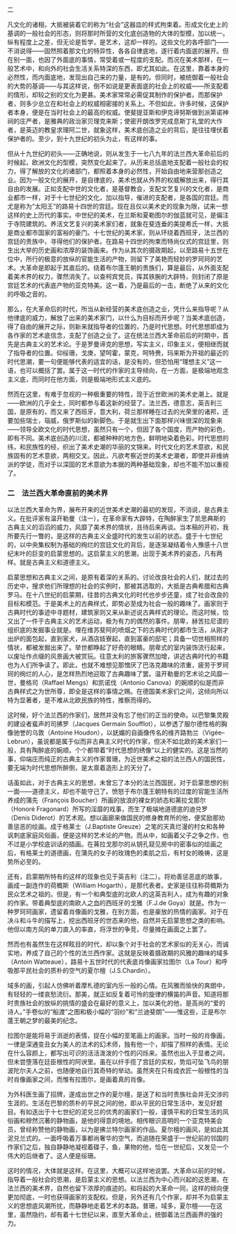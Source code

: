 二

  

凡文化的诸相，大抵被装着它的称为“社会”这器皿的样式拘束着。形成文化史上的基调的一般社会的形态，则将那时所营的文化底创造物的大体的型模，加以统一。纵有程度上之差，但无论是哲学，是艺术，这却一样的。这些文化的各呼部门——不消说得——固然照着那文化的特异性，各各自律底地，遂行着内面底的展开。但在别一面，也因了外面底的事情，常受着或一程度的支配。而况在美术那样，在一般艺术中，和向外的社会生活关系特深的东西，即尤其如此。在这里，靠着本身的必然性，而内面底地，发现出自己来的力量，是有的。但同时，被统御着一般社会的大势的基调——与其这样说，倒不如说是更表面底的社会上的权威——所支配着的情形，却较之别的文化为更甚。美术家常常必需促其制作的保护者。而那保护者，则多少总立在和社会上的权威相密接的关系上。不但如此，许多时候，这保护者本身，便是在当时社会上的最高的权威。使斐提亚斯和伊克谛努斯做到派第诺神祠的庄严者，是雅典的政治家贝理克来斯；使密开朗改罗完成息斯丁礼堂的大作者，是英迈的教皇求理阿二世，就象这样，美术底创造之业的背后，是往往埋伏着保护者的。至少，到十九世纪的初头为止，有这样的事。

但从十九世纪的初头——正确地说，则从发生于一七八九年的法兰西大革命前后的时候起，欧洲文化的型模，突然变化起来了。从历来总括底地支配着一般社会的权力，得了解放的文化的诸部门，都照着本身的必然性，开始自由地来营那创造之业。因为一般文化的展开，是自律底的，美术也就从外界的权威解放出来，得行其自由的发展。正如支配中世的文化者，是基督教会，支配文艺复兴的文化者，是商业都市一样，对于十七世纪的文化，加以指导，催进的支配者，是各国的宫廷。而尤是称为“太阳王”的路易十四世的宫廷。现在且仅以美术史的现象为限，试来一想这样的史上历代的事实。中世纪的美术，在兰斯和夏勒图尔的伽蓝就可见，是偏注于寺院建筑的。养活文艺复兴的美术家们者，就象在斐连垂的美提希氏一样，大抵是商业都市国家的富裕的豪门。十七世纪的美术家，则从环绕着西班牙，法兰西的宫廷的贵族中，寻得他们的保护者。在路易十四世的拘束而特尚仪式的宫廷里，则生出大举的历史画和浓厚的装饰画来。作为从其次的摄政期起，以至路易十五世在位中，所行的极意的放纵的官能生活的产物，则留下了美艳而轻妙的罗珂珂的艺术。大革命是即起于其直后的。绕着布尔蓬王朝的贵族们，算是最后，从外面支配着美术界的权力，骤然消失了。以查柯宾党员，挥其铁腕的大辟特，则封闭了原是宫廷艺术的代表底产物的亚克特美。这一着，乃是最后的一击，断绝了从来的文化的呼吸之音的。

那么，在大革命后的时代，所当从新经营的美术底创造之业，凭什么来指导呢？从他律底的威力，解放了出来的美术家门，以什么为目标而开步呢？当美术底创造，得了自由的展开之际，则新来就指导者的位置的，乃是时代思想。时代思想即成为各作家的艺术底信念，支配了创造之业了。这在统法兰西大革命前后的时期中，首先是古典主义的艺术论。于是罗曼谛克的思想，写实主义，印象主义，便相继而就了指导者的位置。仰绥珊，戈庚，望呵霍，蒙克，呵特赉，玛来斯为开祖的最近的时代思潮，要一句便能够代表的适宜的话，是没有的，但恐怕用“理想主义”这一语，也可以概括了罢。属于这一时代的作家的主导倾向，在一方面，是极端地观念主义底，而同时在他方面，则是极端地形式主义底的。

然而在这里，有难于忽视的一种极重要的特性，现于近世欧洲的美术史潮上。就是——欧洲的几乎全土，同时都参与着这新的经营了。法兰西，德意志，英吉利三国，是原有的，而又来了西班牙，意大利，荷兰那样睡在过去的光荣里的诸邦，还要加些瑞士，瑙威，俄罗斯似的新脚色。于是就生出下面那样兴味很深的现象来——领导全欧文化的时代思想，虽然只有一个，但因了各个国度，而产物的彩色，即有不同。美术底创造的川流，都被种种的地方色，鲜明地染着色彩。时代思想的纬，和民族性的经，织出了美术史潮的华丽的文锦来。时代文化的艺术意欲，和民族固有的艺术意欲，两相交叉。因此，凡欲考察近世的美术史潮者，即使并非维纳派的学徒，而对于以深固的艺术意欲为本据的两种基础现象，却也不能不加以重视了。

   

  
  

### 二　法兰西大革命直前的美术界

  

以法兰西大革命为界，展布开来的近世美术史潮的最初的发现，不消说，是古典主义。在批评家有温开勒曼（注一），在革命家有大辟特，在陶醉家生了凯思典斯的古典主义的滔滔的威力，风靡了美术界的情状，且待后来再谈。当本稿的开初，我所要先行一瞥的，是这样的古典主义全盛时代的发生以前的状态。盛于十七世纪的，以中央集权制为基础的绚烂的宫廷文化的背后，是逐渐凝结着令人豫感十八世纪末叶的巨变的启蒙思想的。这启蒙主义的思潮，出现于美术界的姿态，凡有两样。就是古典主义和道德主义。

启蒙思想和古典主义之间，是原有着深的关系的。讨论改良社会的人们，就过去的历史中，搜求他们所理想的社会的实例时，那被其选取的，大抵是古典希腊和古典罗马。在十八世纪的启蒙期，往昔的古典文化的时代也步步还童，成了社会改良的目标和模范。于是美术上的古典样式，即势必至成为社会一般的趣味了。画家则于古典时代的事迹中寻题材，建筑家则又来从新述说古典样式的理论。而这时候，恰又出了一件于古典主义的艺术运动，极为有力的偶然的事件。朋卑，赫苦拉尼谟的组织底的发掘事业就是。埋在维苏斐阿的喷烟之下的古典时代的都市生活，从刚才出炉的面包起，直到家犬，从酒店妓寮起，直到富豪的邸宅；具备一切世相照样的情状，都被发掘出来了。举世都睁起了好奇的眼睛。朋卑式的室内装饰流行起来，以废址作点缀的风景画大被赏玩。往意太利的旅客骤然加增，讲述古典时代的书籍也为人们所争读了。即此，也就不难想见那憎厌了巴洛克趣味的浓重，疲劳于罗珂珂的绚烂的人心，是怎样热烈地迎取了古典趣味了罢。温开勒曼的艺术论之风靡一世，曼格司（Raffael Mengs）和凯诺伐（Antonio Canova）的婉顺的似是而非古典样式之为世所尊，即全是这样的事情之赐。在德国美术家们之间，这倾向所以特为显著者，是不难从北欧民族的特性，推察而得的。

这时候，好个法兰西的作家们，居然并没有忘了他们的正当的使命。以巴黎集灵殿的建设者蜚声的司拂罗（Jacques Germain Soufflot），以参透了服尔德性格的胸像驰誉的乌敦（Antoine Houdon），以妩媚的自画像传名的维齐路勃兰（Vigée–Lebrun），虽说都是属于似而非古典主义时代的作家，但决不如北欧的美术家们一般，具有陶醉底的婉顺。个个都带着“时代思想的绣像”以上的健实的。这是当然的事，仰端庄而纯正的古典主义的作家普珊，为近世美术之祖的法兰西人的国民性，要无端为时代思想所醉倒，是太禀着造形上的天分了。

话虽如此，对于古典主义的思想，未曾忘了本分的法兰西国民，对于启蒙思想的别一面——道德主义，却也不能守己了。愤怒于布尔蓬王朝特有的过度的官能生活所养成的蒲先（François Boucher）所画的放浪的裸女的娇态和茀拉戈那尔（Honoré Fragonard）所写的淫靡的戏事，而生了极端地道德底的迪兑罗（Denis Diderot）的艺术观。想以画廊来做国民的修身教育所的他，便奖励那劝善惩恶的绘画。成于格莱士（J.Baptiste Greuze）之笔的天真烂漫的村女和各种讽刺底家庭风俗画，便是这样的艺术论的产物。而从中，如画着父子之争之作，也不过是小学校底训话的插画。在茀拉戈那尔的从钥孔窥见房中的密事似的绘画之后，有格莱士的道德画，在蒲先的女子的玫瑰色的柔肌之后，有村女的晚祷，这是势所必至的。

还有，启蒙期所特有的这样的现象也见于英吉利（注二）。将劝善惩恶底的故事，画成一副连作的荷概斯（William Hogarth），是那代表者。史家是往往称荷概斯为民众艺术之祖的。但是，有一个和典型底的北欧人的这英吉利人，成为有趣的对象的作家。带着典型底的南欧人之血的西班牙的戈雅（F.J.de Goya）就是。作为一种罗珂珂画家，遗留着肖像画的戈雅，在别方面，也是豪放的热情的画家。对于在决斗和斗牛的描写上，挖出西班牙的世态来的他，自然并无启蒙思想之类的影响。他但以南方风的单刀直入的率直，将浮世的争竞，尽量摊在画面之上罢了。

然而也有虽然生在这样眩目的时代，却以象个对于社会的艺术家似的无关心，而诚实地，养成了自己的个性的法兰西作家。这就是反映着摄政期的风雅的趣味的域多（Antoin Watteaue），路易十五世时代的代表底肖像画家拉图尔（La Tour）和呼吸那平民社会的质朴的空气的夏尔檀（J.S.Chardin）。

域多的画，引起人仿佛听着摩札德的室内乐一般的心情。在风雅而愉快的爽朗中，有轻轻的一缕哀愁流衍。那美，就正如反复着可怜的旋律的横笛的声音。知道将那时贵族社会的放纵的挑情的盛会在最好的意义上，加以美化的他，是高尚的“爱的诗人。”手卷似的“船渡”之图和极小幅的“羽纱”和“兰迪斐朗”——惟这些，正是布尔蓬王朝之梦的最美的纪念。

拉图尔是能将易于消逝的表情，捉在小幅的垩笔画上的画家。当时一般的肖像画，一律是深通变丑女为美人的法术的幻术师，独有他一个，却描了照样的表情。无论在什么容颜上，都写出可识的活活泼泼的个性的闪烁来。虽然也出入于显者之间，但未尝堕落在廷臣根性的阿谀里。虽在以纤手揽了宫廷的实权，势焰可坠飞鸟的朋波陀尔夫人之前，也随便地自行其奇特的举动。虽然夹在只有成衣匠一般根性的当时肖像画家之间，而惟有拉图尔，是画着真的肖像。

为外科医生画了招牌，遂成出世之作的夏尔檀，是送了和当时贵族社会并无交涉的生涯的。生活在巴黎的质朴的平民之间的他，即从平民的日常生活中，发见好题目。有如迭出于十七世纪的泥兑兰的优秀的画家们一般，谨慎平和的日常生活的风俗画和穆然沉著的静物画，是他的得意的境地。相传眼识高明的一个亚克特美会员，曾经称赞他的静物画，以为是拂兰特尔画家的作品。夏尔檀的画风，是如此其泥兑兰式的。一面呼吸着万事都尚奢华的空气，而追随在荣盛于一世纪前的邻国的作家们之后，独自静静地凝视着碟子，鱼，果物的他，恰在一世纪后，又发见一个伟大的后继者了。这人便是绥珊。

这时的情况，大体就是这样。在这里，大概可以这样地说罢。大革命以前的时候，指导着一般社会的思潮，是启蒙主义的思想。以法兰西为中心而兴起的这思潮，在法兰西的美术界，自然也留下浓厚的痕迹的。和将起的大革命一同，这样的倾向便更加彻底，一时也获得画家的支配权。但是，另外还有几个作家，却并不为启蒙主义的思想底风潮所扰，而静静地走着艺术的本路。普珊，域多，夏尔檀——在这里，虽然隐约，却有着十七世纪以来，直至大革命止，统御着法兰西画界的强的力。